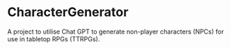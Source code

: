 # CharacterGenerator
A project to utilise Chat GPT to generate non-player characters (NPCs) for use in tabletop RPGs (TTRPGs).

